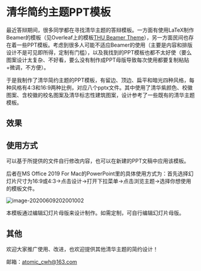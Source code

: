 # 清华简约主题PPT模板

最近答辩期间，很多同学都在寻找清华主题的答辩模板。一方面有使用LaTeX制作Beamer的模板（见Overleaf上的模板[THU Beamer Theme](https://www.overleaf.com/latex/templates/thu-beamer-theme/vwnqmzndvwyb)），另一方面民间也存在着一些PPT模板。考虑到很多人可能不适应Beamer的使用（主要是内容和排版设计不是可见即所得，定制有门槛），以及我找到的PPT模板也都不太好使（要么图案设计太复杂、不好看，要么没有制作成PPT母版导致每次使用都要复制粘贴+微调，不方便）。

于是我制作了清华简约主题的PPT模板，有留边、顶边、扁平和暗光四种风格，每种风格有4:3和16:9两种比例，对应八个pptx文件。其中使用了清华紫颜色、校徽图案、含校徽的校名图案及清华标志性建筑图案，设计参考了一些既有的清华主题模板。



## 效果

## 使用方式

可以基于所提供的文件自行修改内容，也可以在新建的PPT文稿中应用该模板。

后者在MS Office 2019 For Mac的PowerPoint里的具体使用方式为：首先选择幻灯片尺寸为16:9或4:3→点击设计→打开下拉菜单→点击浏览主题→选择你想使用的模板文件。

![image-20200609202001002](pic/select_from_design.jpg)

本模板通过编辑幻灯片母版来设计制作。如需定制，可自行编辑幻灯片母版。



## 其他

欢迎大家推广使用、改进，也欢迎提供其他清华主题的简约设计！

邮箱：atomic_cwh@163.com
